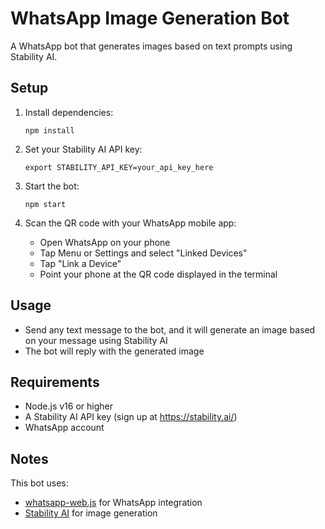 # WhatsApp Image Generation Bot

A WhatsApp bot that generates images based on text prompts using Stability AI.

## Setup

1. Install dependencies:
   ```
   npm install
   ```

2. Set your Stability AI API key:
   ```
   export STABILITY_API_KEY=your_api_key_here
   ```

3. Start the bot:
   ```
   npm start
   ```

4. Scan the QR code with your WhatsApp mobile app:
   - Open WhatsApp on your phone
   - Tap Menu or Settings and select "Linked Devices"
   - Tap "Link a Device"
   - Point your phone at the QR code displayed in the terminal

## Usage

- Send any text message to the bot, and it will generate an image based on your message using Stability AI
- The bot will reply with the generated image

## Requirements

- Node.js v16 or higher
- A Stability AI API key (sign up at https://stability.ai/)
- WhatsApp account

## Notes

This bot uses:
- [whatsapp-web.js](https://github.com/pedroslopez/whatsapp-web.js) for WhatsApp integration
- [Stability AI](https://stability.ai/) for image generation